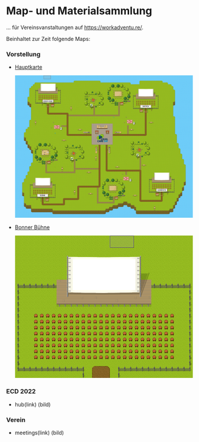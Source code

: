 # Map- und Materialsammlung 
... für Vereinsvanstaltungen auf https://workadventu.re/.

Beinhaltet zur Zeit folgende Maps:
### Vorstellung
* [Hauptkarte](https://play.workadventu.re/@/ecd/vorstellung/hauptkarte) 

  
  ![map](./material/bilder/vorstellung-main.png)
  
  
* [Bonner Bühne](https://play.workadventu.re/@/ecd/vorstellung/bühne) 
  
  ![map](./material/bilder/vorstellung-bonn.png)
  
### ECD 2022
  - hub(link)
  (bild)

### Verein
  - meetings(link)
  (bild)
